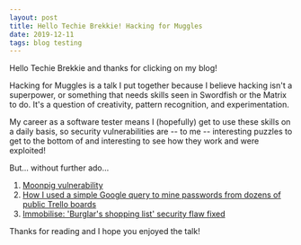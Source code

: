 ```yaml
---
layout: post
title: Hello Techie Brekkie! Hacking for Muggles
date: 2019-12-11
tags: blog testing
---
```


Hello Techie Brekkie and thanks for clicking on my blog!

Hacking for Muggles is a talk I put together because I believe hacking isn't a superpower, or something that needs skills seen in Swordfish or the Matrix to do. It's a question of creativity, pattern recognition, and experimentation.

My career as a software tester means I (hopefully) get to use these skills on a daily basis, so security vulnerabilities are -- to me -- interesting puzzles to get to the bottom of and interesting to see how they work and were exploited!

But... without further ado...

1. [Moonpig vulnerability](https://darkport.co.uk/blog/moonpig-vulnerability/)
2. [How I used a simple Google query to mine passwords from dozens of public Trello boards](https://www.freecodecamp.org/news/discovering-the-hidden-mine-of-credentials-and-sensitive-information-8e5ccfef2724/)
3. [Immobilise: 'Burglar's shopping list' security flaw fixed](https://www.bbc.co.uk/news/technology-30686697)

Thanks for reading and I hope you enjoyed the talk!
